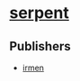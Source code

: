# [serpent](https://pypi.org/project/serpent)



## Publishers
- [irmen](https://pypi.org/user/irmen)

